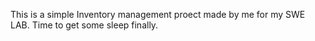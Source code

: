 This is a simple Inventory management proect made by me for my SWE LAB.
Time to get some sleep finally.

